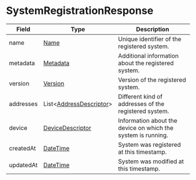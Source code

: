 # SystemRegistrationResponse

Field | Type | Description
--- | --- | --- 
name | [Name](../primitives.md#name) | Unique identifier of the registered system.
metadata | [Metadata](../data-models/metadata.md) | Additional information about the registered system.
version | [Version](../primitives.md#version) | Version of the registered system.
addresses | List<[AddressDescriptor](../data-models/address-descriptor.md)> | Different kind of addresses of the registered system.
device | [DeviceDescriptor](../data-models/device-descriptor.md) | Information about the device on which the system is running.
createdAt | [DateTime](../primitives.md#datetime) | System was registered at this timestamp.
updatedAt | [DateTime](../primitives.md#datetime) | System was modified at this timestamp.